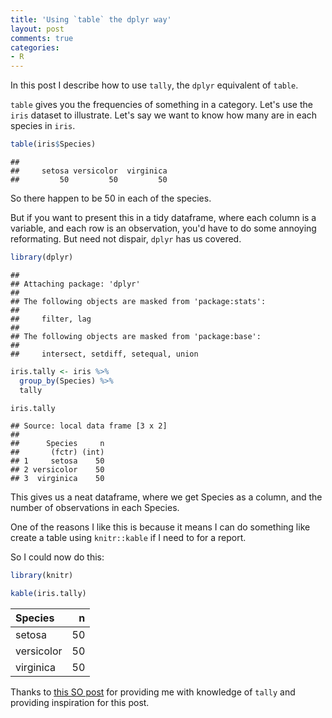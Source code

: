 ```yaml
---
title: 'Using `table` the dplyr way'
layout: post
comments: true
categories:
- R
---
```


In this post I describe how to use `tally`, the `dplyr` equivalent of `table`.

`table` gives you the frequencies of something in a category. Let's use the `iris` dataset to illustrate. Let's say we want to know how many are in each species in `iris`.


```r
table(iris$Species)
```

```
## 
##     setosa versicolor  virginica 
##         50         50         50
```

So there happen to be 50 in each of the species. 

But if you want to present this in a tidy dataframe, where each column is a variable, and each row is an observation, you'd have to do some annoying reformating. But need not dispair, `dplyr` has us covered.



```r
library(dplyr)
```

```
## 
## Attaching package: 'dplyr'
## 
## The following objects are masked from 'package:stats':
## 
##     filter, lag
## 
## The following objects are masked from 'package:base':
## 
##     intersect, setdiff, setequal, union
```

```r
iris.tally <- iris %>%
  group_by(Species) %>% 
  tally

iris.tally
```

```
## Source: local data frame [3 x 2]
## 
##      Species     n
##       (fctr) (int)
## 1     setosa    50
## 2 versicolor    50
## 3  virginica    50
```

This gives us a neat dataframe, where we get Species as a column, and the number of observations in each Species.

One of the reasons I like this is because it means I can do something like create a table using `knitr::kable` if I need to for a report.

So I could now do this:


```r
library(knitr)

kable(iris.tally)
```



|Species    |  n|
|:----------|--:|
|setosa     | 50|
|versicolor | 50|
|virginica  | 50|

Thanks to [this SO post](http://stackoverflow.com/questions/24409376/dplyr-how-can-i-write-equivalent-to-table-base-function-and-preserve-column-n) for providing me with knowledge of `tally` and providing inspiration for this post.
